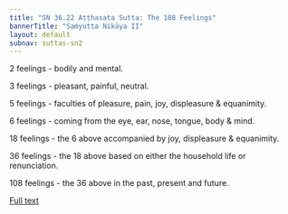 ```yaml
---
title: "SN 36.22 Aṭṭhasata Sutta: The 108 Feelings"
bannerTitle: "Saṁyutta Nikāya II" 
layout: default 
subnav: suttas-sn2
---
```


2 feelings - bodily and mental.  

3 feelings - pleasant, painful, neutral.  

5 feelings - faculties of pleasure, pain, joy, displeasure & equanimity.  

6 feelings - coming from the eye, ear, nose, tongue, body & mind.  

18 feelings - the 6 above accompanied by joy, displeasure & equanimity.  

36 feelings - the 18 above based on either the household life or renunciation.  

108 feelings - the 36 above in the past, present and future.

[Full text](https://www.dhammatalks.org/suttas/SN/SN36_22.html)
